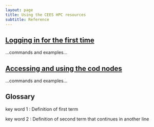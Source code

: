 ```yaml
---
layout: page
title: Using the CEES HPC resources
subtitle: Reference
---
```

## [Logging in for the first time](01-login.html)

...commands and examples...

## [Accessing and using the cod nodes](02-codnodes.html)

...commands and examples...

## Glossary

key word 1
:   Definition of first term

key word 2
:   Definition of second term
    that continues in another line
